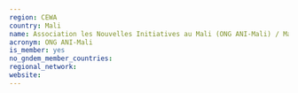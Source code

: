 ```yaml
---
region: CEWA
country: Mali
name: Association les Nouvelles Initiatives au Mali (ONG ANI-Mali) / Mali New Initiatives Association
acronym: ONG ANI-Mali
is_member: yes
no_gndem_member_countries: 
regional_network: 
website: 
---
```

